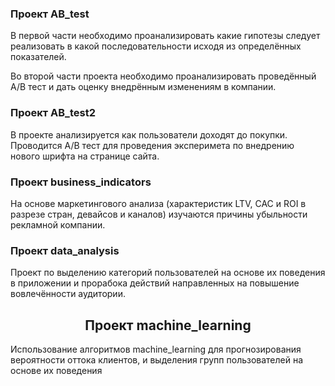 <h3> Проект AB_test </h3>
<p>
В первой части необходимо проанализировать какие гипотезы следует реализовать в какой последовательности исходя из определённых показателей.
</p>
<p>
Во второй части проекта необходимо проанализировать проведённый А/В тест и дать оценку внедрённым изменениям в компании. 

<h3>Проект AB_test2</h2>
<p>
В проекте анализируется как пользователи доходят до покупки. Проводится А/В тест для проведения эксперимета по внедрению нового шрифта на странице сайта.
 </p>
 
 <h3>Проект business_indicators</h3>
 <p>
На основе маркетингового анализа (характеристик LTV, CAC и ROI в разрезе стран, девайсов и каналов) изучаются причины убыльности рекламной компании.
</p>

<h3>Проект data_analysis</h3>
 <p>
Проект по выделению категорий пользователей на основе их поведения в приложении и прорабока действий направленных на повышение вовлечённости аудитории.
 </p>
 

<h2 align="center">Проект machine_learning</h2> 
<p>
 Использование алгоритмов machine_learning для прогнозирования вероятности оттока клиентов, и выделения групп пользователей на основе их поведения
</p>























